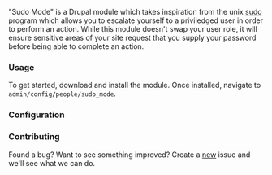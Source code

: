 "Sudo Mode" is a Drupal module which takes inspiration from the unix
[sudo](http://en.wikipedia.org/wiki/Sudo) program which allows you to escalate
yourself to a priviledged user in order to perform an action. While this module
doesn't swap your user role, it will ensure sensitive areas of your site request
that you supply your password before being able to complete an action.

### Usage

To get started, download and install the module. Once installed, navigate to
`admin/config/people/sudo_mode`.

### Configuration

### Contributing

Found a bug? Want to see something improved? Create a
[new](https://github.com/jacobbednarz/sudo_mode/issues/new) issue and we'll see
what we can do.
